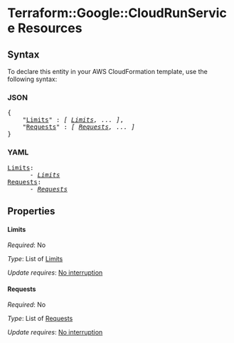 # Terraform::Google::CloudRunService Resources

## Syntax

To declare this entity in your AWS CloudFormation template, use the following syntax:

### JSON

<pre>
{
    "<a href="#limits" title="Limits">Limits</a>" : <i>[ <a href="resources-limits.md">Limits</a>, ... ]</i>,
    "<a href="#requests" title="Requests">Requests</a>" : <i>[ <a href="resources-requests.md">Requests</a>, ... ]</i>
}
</pre>

### YAML

<pre>
<a href="#limits" title="Limits">Limits</a>: <i>
      - <a href="resources-limits.md">Limits</a></i>
<a href="#requests" title="Requests">Requests</a>: <i>
      - <a href="resources-requests.md">Requests</a></i>
</pre>

## Properties

#### Limits

_Required_: No

_Type_: List of <a href="resources-limits.md">Limits</a>

_Update requires_: [No interruption](https://docs.aws.amazon.com/AWSCloudFormation/latest/UserGuide/using-cfn-updating-stacks-update-behaviors.html#update-no-interrupt)

#### Requests

_Required_: No

_Type_: List of <a href="resources-requests.md">Requests</a>

_Update requires_: [No interruption](https://docs.aws.amazon.com/AWSCloudFormation/latest/UserGuide/using-cfn-updating-stacks-update-behaviors.html#update-no-interrupt)

